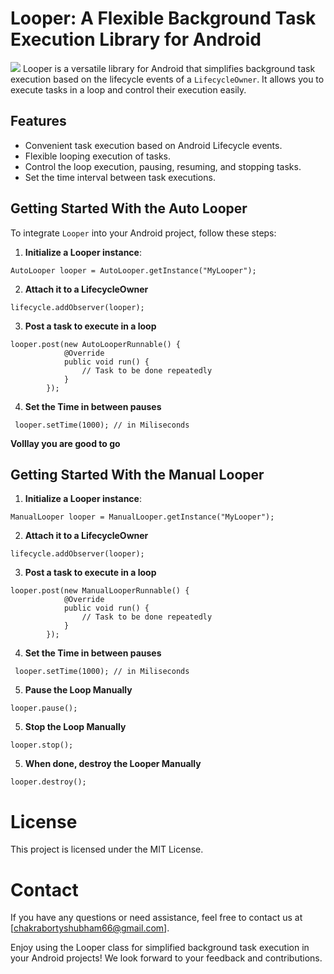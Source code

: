 # Looper: A Flexible Background Task Execution Library for Android
 [![](https://jitpack.io/v/codingWiz-rick/Loopers.svg)](https://jitpack.io/#codingWiz-rick/Loopers)
Looper is a versatile library for Android that simplifies background task execution based on the lifecycle events of a `LifecycleOwner`. It allows you to execute tasks in a loop and control their execution easily.


## Features

- Convenient task execution based on Android Lifecycle events.
- Flexible looping execution of tasks.
- Control the loop execution, pausing, resuming, and stopping tasks.
- Set the time interval between task executions.

## Getting Started With the Auto Looper

To integrate `Looper` into your Android project, follow these steps:

1. **Initialize a Looper instance**:
```
AutoLooper looper = AutoLooper.getInstance("MyLooper");
```
2. **Attach it to a LifecycleOwner**
```
lifecycle.addObserver(looper);

```
3. **Post a task to execute in a loop**
```
looper.post(new AutoLooperRunnable() {
            @Override
            public void run() {
                // Task to be done repeatedly
            }
        });
```
4. **Set the Time in between pauses**
```
 looper.setTime(1000); // in Miliseconds

```
**Volllay you are good to go**

## Getting Started With the Manual Looper


1. **Initialize a Looper instance**:
```
ManualLooper looper = ManualLooper.getInstance("MyLooper");
```
2. **Attach it to a LifecycleOwner**
```
lifecycle.addObserver(looper);

```
3. **Post a task to execute in a loop**
```
looper.post(new ManualLooperRunnable() {
            @Override
            public void run() {
                // Task to be done repeatedly
            }
        });
```
4. **Set the Time in between pauses**
```
 looper.setTime(1000); // in Miliseconds

```
5. **Pause the Loop Manually**
```
looper.pause();
```
5. **Stop the Loop Manually**
```
looper.stop();

```
5. **When done, destroy the Looper Manually**

```
looper.destroy();
```
# License
This project is licensed under the MIT License.

# Contact
If you have any questions or need assistance, feel free to contact us at [chakrabortyshubham66@gmail.com].

Enjoy using the Looper class for simplified background task execution in your Android projects! We look forward to your feedback and contributions.
